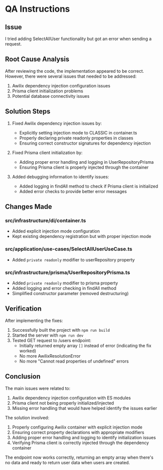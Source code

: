 # QA Instructions

## Issue

I tried adding SelectAllUser functionality but got an error when sending a request.

## Root Cause Analysis

After reviewing the code, the implementation appeared to be correct. However, there were several issues that needed to be addressed:

1. Awilix dependency injection configuration issues
2. Prisma client initialization problems
3. Potential database connectivity issues

## Solution Steps

1. Fixed Awilix dependency injection issues by:
   - Explicitly setting injection mode to CLASSIC in container.ts
   - Properly declaring private readonly properties in classes
   - Ensuring correct constructor signatures for dependency injection

2. Fixed Prisma client initialization by:
   - Adding proper error handling and logging in UserRepositoryPrisma
   - Ensuring Prisma client is properly injected through the container

3. Added debugging information to identify issues:
   - Added logging in findAll method to check if Prisma client is initialized
   - Added error checks to provide better error messages

## Changes Made

### src/infrastructure/di/container.ts

- Added explicit injection mode configuration
- Kept existing dependency registration but with proper injection mode

### src/application/use-cases/SelectAllUserUseCase.ts

- Added `private readonly` modifier to userRepository property

### src/infrastructure/prisma/UserRepositoryPrisma.ts

- Added `private readonly` modifier to prisma property
- Added logging and error checking in findAll method
- Simplified constructor parameter (removed destructuring)

## Verification

After implementing the fixes:

1. Successfully built the project with `npm run build`
2. Started the server with `npm run dev`
3. Tested GET request to /users endpoint:
   - Initially returned empty array `[]` instead of error (indicating the fix worked)
   - No more AwilixResolutionError
   - No more "Cannot read properties of undefined" errors

## Conclusion

The main issues were related to:

1. Awilix dependency injection configuration with ES modules
2. Prisma client not being properly initialized/injected
3. Missing error handling that would have helped identify the issues earlier

The solution involved:

1. Properly configuring Awilix container with explicit injection mode
2. Ensuring correct property declarations with appropriate modifiers
3. Adding proper error handling and logging to identify initialization issues
4. Verifying Prisma client is correctly injected through the dependency container

The endpoint now works correctly, returning an empty array when there's no data and ready to return user data when users are created.
